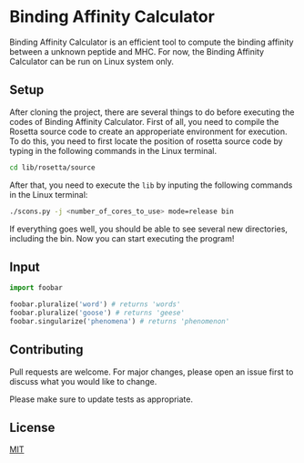 # Binding Affinity Calculator
Binding Affinity Calculator is an efficient tool to compute the binding affinity between a unknown peptide and MHC. For now, the Binding Affinity Calculator can be run on Linux system only.

## Setup
After cloning the project, there are several things to do before executing the codes of Binding Affinity Calculator. First of all, you need to compile the Rosetta source code to create an approperiate environment for execution. To do this, you need to first locate the position of rosetta source code by typing in the following commands in the Linux terminal.
```bash
cd lib/rosetta/source
```
After that, you need to execute the `lib` by inputing the following commands in the Linux terminal:
```bash
./scons.py -j <number_of_cores_to_use> mode=release bin
```
If everything goes well, you should be able to see several new directories, including the bin. Now you can start executing the program!
## Input

```python
import foobar

foobar.pluralize('word') # returns 'words'
foobar.pluralize('goose') # returns 'geese'
foobar.singularize('phenomena') # returns 'phenomenon'
```

## Contributing
Pull requests are welcome. For major changes, please open an issue first to discuss what you would like to change.

Please make sure to update tests as appropriate.

## License
[MIT](https://choosealicense.com/licenses/mit/)
